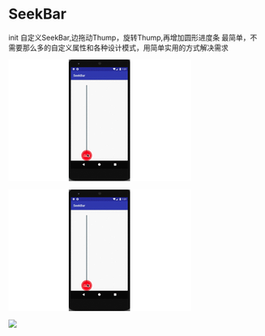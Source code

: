 # SeekBar
init
自定义SeekBar,边拖动Thump，旋转Thump,再增加圆形进度条
最简单，不需要那么多的自定义属性和各种设计模式，用简单实用的方式解决需求

![image](https://github.com/helang1991/SeekBar/blob/master/gif/20180529213933878.gif)

![](https://github.com/helang1991/SeekBar/blob/master/gif/20180529213933878.gif)


![](https://minirefresh.github.io/minirefresh/staticresource/screenshoot/base_multi.gif)

